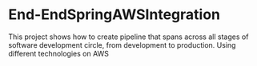 # End-EndSpringAWSIntegration
This project shows how to create pipeline that spans across all stages of software development circle, from development to production. Using different technologies on AWS
